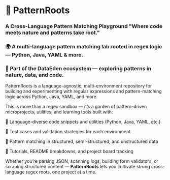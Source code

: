 # **🌿 PatternRoots**

### **A Cross-Language Pattern Matching Playground "Where code meets nature and patterns take root."**
### **🌍 A multi-language pattern matching lab rooted in regex logic — Python, Java, YAML &amp; more.**
### **🌱 Part of the DataEden ecosystem — exploring patterns in nature, data, and code.**

PatternRoots is a language-agnostic, multi-environment repository for building and experimenting with regular expressions and pattern-matching logic across Python, Java, YAML, and more.

This is more than a regex sandbox — it’s a garden of pattern-driven microprojects, utilities, and learning tools built with:

🧩 Language-diverse code snippets and utilities (Python, Java, YAML, etc.)

🧪 Test cases and validation strategies for each environment

🧵 Pattern matching in structured, semi-structured, and unstructured data

📄 Tutorials, README breakdowns, and project board tracking

Whether you’re parsing JSON, scanning logs, building form validators, or scraping structured content — **PatternRoots** lets you cultivate strong cross-language regex roots, one project at a time.
